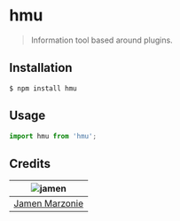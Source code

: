 # hmu
> Information tool based around plugins.

## Installation
```shell
$ npm install hmu
```

## Usage
```javascript
import hmu from 'hmu';
```

## Credits
| ![jamen][avatar] |
|:---:|
| [Jamen Marzonie][github] |

  [avatar]: https://avatars.githubusercontent.com/u/6251703?v=3&s=125
  [github]: https://github.com/jamen